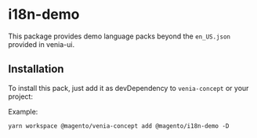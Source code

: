 # i18n-demo

This package provides demo language packs beyond the `en_US.json` provided in
venia-ui.

## Installation

To install this pack, just add it as devDependency to `venia-concept` or your
project:

Example:

`yarn workspace @magento/venia-concept add @magento/i18n-demo -D`
